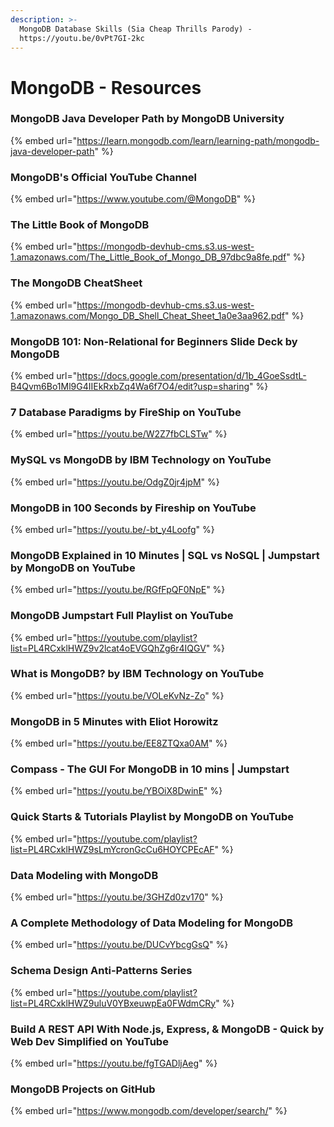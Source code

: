 ```yaml
---
description: >-
  MongoDB Database Skills (Sia Cheap Thrills Parody) -
  https://youtu.be/0vPt7GI-2kc
---
```


# MongoDB - Resources

### MongoDB Java Developer Path by MongoDB University

{% embed url="https://learn.mongodb.com/learn/learning-path/mongodb-java-developer-path" %}

### MongoDB's Official YouTube Channel

{% embed url="https://www.youtube.com/@MongoDB" %}

### The Little Book of MongoDB

{% embed url="https://mongodb-devhub-cms.s3.us-west-1.amazonaws.com/The_Little_Book_of_Mongo_DB_97dbc9a8fe.pdf" %}

### The MongoDB CheatSheet

{% embed url="https://mongodb-devhub-cms.s3.us-west-1.amazonaws.com/Mongo_DB_Shell_Cheat_Sheet_1a0e3aa962.pdf" %}

### MongoDB 101: Non-Relational for Beginners Slide Deck by MongoDB

{% embed url="https://docs.google.com/presentation/d/1b_4GoeSsdtL-B4Qvm6Bo1Ml9G4IIEkRxbZq4Wa6f7O4/edit?usp=sharing" %}

### 7 Database Paradigms by FireShip on YouTube

{% embed url="https://youtu.be/W2Z7fbCLSTw" %}

### MySQL vs MongoDB by IBM Technology on YouTube

{% embed url="https://youtu.be/OdgZ0jr4jpM" %}

### MongoDB in 100 Seconds by Fireship on YouTube

{% embed url="https://youtu.be/-bt_y4Loofg" %}

### MongoDB Explained in 10 Minutes | SQL vs NoSQL | Jumpstart by MongoDB on YouTube

{% embed url="https://youtu.be/RGfFpQF0NpE" %}

### MongoDB Jumpstart Full Playlist on YouTube

{% embed url="https://youtube.com/playlist?list=PL4RCxklHWZ9v2lcat4oEVGQhZg6r4IQGV" %}

### What is MongoDB? by IBM Technology on YouTube

{% embed url="https://youtu.be/VOLeKvNz-Zo" %}

### MongoDB in 5 Minutes with Eliot Horowitz

{% embed url="https://youtu.be/EE8ZTQxa0AM" %}

### Compass - The GUI For MongoDB in 10 mins | Jumpstart

{% embed url="https://youtu.be/YBOiX8DwinE" %}

### Quick Starts & Tutorials Playlist by MongoDB on YouTube

{% embed url="https://youtube.com/playlist?list=PL4RCxklHWZ9sLmYcronGcCu6HOYCPEcAF" %}

### Data Modeling with MongoDB

{% embed url="https://youtu.be/3GHZd0zv170" %}

### A Complete Methodology of Data Modeling for MongoDB

{% embed url="https://youtu.be/DUCvYbcgGsQ" %}

### Schema Design Anti-Patterns Series

{% embed url="https://youtube.com/playlist?list=PL4RCxklHWZ9uluV0YBxeuwpEa0FWdmCRy" %}

### Build A REST API With Node.js, Express, & MongoDB - Quick by Web Dev Simplified on YouTube

{% embed url="https://youtu.be/fgTGADljAeg" %}

### MongoDB Projects on GitHub

{% embed url="https://www.mongodb.com/developer/search/" %}
